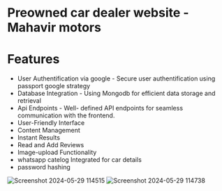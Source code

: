 

# Preowned car dealer website - Mahavir motors





# Features


* User Authentification via google - Secure user authentification using passport  google strategy
* Database Integration - Using Mongodb for efficient data storage and retrieval
* Api Endpoints - Well- defined API endpoints for seamless communication with the frontend.
* User-Friendly Interface
* Content Management
* Instant Results
* Read  and Add Reviews 
* Image-upload Functionality
* whatsapp catelog Integrated for car details
* password hashing 



![Screenshot 2024-05-29 114515](https://github.com/komal65/Preowned-car-dealer-website/assets/114643264/2b0375f3-f1a1-40bf-96c2-c7bb6928678a)
![Screenshot 2024-05-29 114738](https://github.com/komal65/Preowned-car-dealer-website/assets/114643264/3452d864-71a9-4560-91c6-da86bfcef572)


